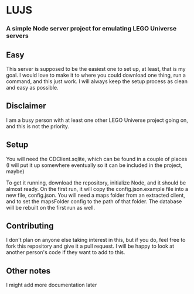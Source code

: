 # LUJS
### A simple Node server project for emulating LEGO Universe servers

## Easy

This server is supposed to be the easiest one to set up, at least, that is my goal. I would love to make it to where you could download one thing, run a command, and this just work. I will always keep the setup process as clean and easy as possible.

## Disclaimer

I am a busy person with at least one other LEGO Universe project going on, and this is not the priority.

## Setup

You will need the CDClient.sqlite, which can be found in a couple of places (I will put it up somewhere eventually so it can be included in the project, maybe)

To get it running, download the repository, initialize Node, and it should be almost ready. On the first run, it will copy the config.json.example file into a new file, config.json. You will need a maps folder from an extracted client, and to set the mapsFolder config to the path of that folder. The database will be rebuilt on the first run as well. 

## Contributing

I don't plan on anyone else taking interest in this, but if you do, feel free to fork this repository and give it a pull request. I will be happy to look at another person's code if they want to add to this.

## Other notes

I might add more documentation later
